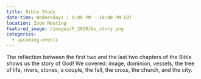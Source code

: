 ```yaml
---
title: Bible Study
date-time: Wednesdays | 9:00 PM - 10:00 PM EDT
location: Zoom Meeting
featured_image: /images/F_2020/bs_story.png
categories:
  - upcoming-events
---
```

The reflection between the first two and the last two chapters of the Bible shows us the story of God\! We covered:
image, dominion, vessels, the tree of life, rivers, stones, a couple, the fall, the cross, the church, and the city.
